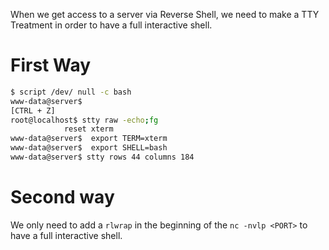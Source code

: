 When we get access to a server via Reverse Shell, we need to make a TTY Treatment in order to have a full interactive shell.
# First Way

```bash
$ script /dev/ null -c bash
www-data@server$ 
[CTRL + Z]
root@localhost$ stty raw -echo;fg
			reset xterm
www-data@server$  export TERM=xterm
www-data@server$  export SHELL=bash
www-data@server$ stty rows 44 columns 184
```

# Second way

We only need to add a ``rlwrap`` in the beginning of the ``nc -nvlp <PORT>`` to have a full interactive shell.